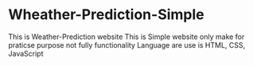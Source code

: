 # Wheather-Prediction-Simple
This is Weather-Prediction website 
This is Simple website only make for praticse purpose not fully functionality
Language are use is HTML, CSS, JavaScript
